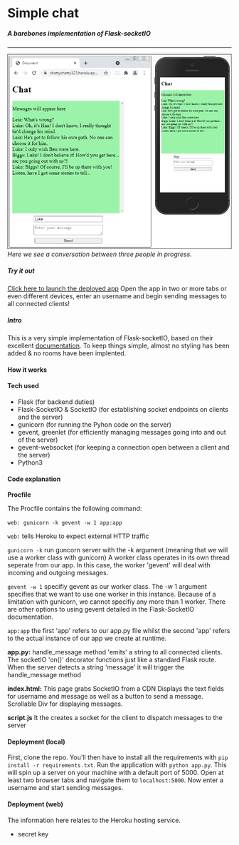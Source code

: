 
# **Simple chat**
##### *A barebones implementation of Flask-socketIO*
___
![Screenshot of the app](static/images/screenshot.png)
*Here we see a conversation between three people in progress.*
##### Try it out
[Click here to launch the deployed app](https://chattychatty123.herokuapp.com/)
Open the app in two or more tabs or even different devices, enter an username and begin sending messages to all connected clients!

##### Intro

This is a very simple implementation of Flask-socketIO, based on their excellent [documentation](https://flask-socketio.readthedocs.io/en/latest/). To keep things simple, almost no styling has been added & no rooms have been implented.

#### How it works

#### Tech used

* Flask (for backend duties)
* Flask-SocketIO & SocketIO (for establishing socket endpoints on clients and the server)
* gunicorn (for running the Pyhon code on the server)
* gevent, greenlet (for efficiently managing messages going into and out of the server)
* gevent-websocket (for keeping a connection open between a client and the server)
* Python3

#### Code explanation

**Procfile**

The Procfile contains the following command:

`web: gunicorn -k gevent -w 1 app:app`

`web:` tells Heroku to expect external HTTP traffic

`gunicorn -k` run guncorn server with the -k argument (meaning that we will use a worker class with gunicorn) A worker class operates in its own thread seperate from our app. In this case, the worker 'gevent' will deal with incoming and outgoing messages.

`gevent -w 1` specifiy gevent as our worker class. The -w 1 argument specifies that we want to use one worker in this instance. Because of a limitation with gunicorn, we cannot specifiy any more than 1 worker. There are other options to using gevent detailed in the Flask-SocketIO  documentation.

`app:app` the first 'app' refers to our app.py file whilst the second 'app' refers to the actual instance of our app we create at runtime.

**app.py:**
handle\_message method 'emits' a string to all connected clients. The socketIO 'on()' decorator functions just like a standard Flask route. When the server detects a string 'message' it will trigger the handle\_message method

**index.html:**
This page grabs SocketIO from a CDN
Displays the text fields for username and message as well as a button to send a message. Scrollable Div for displaying messages.

**script.js**
It the creates a socket for the client to dispatch messages to the server

#### Deployment (local)

First, clone the repo. You'll then have to install all the requirements with `pip install -r requirements.txt`. Run the application with `python app.py`. This will spin up a server on your machine with a default port of 5000. Open at least two browser tabs and navigate them to `localhost:5000`. Now enter a username and start sending messages.

#### Deployment (web)

The information here relates to the Heroku hosting service.
* secret key